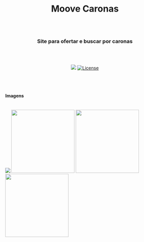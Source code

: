 <h1 align="center">Moove Caronas</h1><br>
<br>
<h3 align="center">Site para ofertar e buscar por caronas</h3>
<br><br>
<p align="center">
  <img src="https://img.shields.io/static/v1?label=BUILT%20FOR&message=PHP&color=blueviolet">
  <a href="https://github.com/Laralum/Customization/releases"><img src="https://poser.pugx.org/laralum/customization/v/stable.svg"          alt="License"></a>
  <br><br><br><br>
  <h4>Imagens<h4><br>
  <img src="https://user-images.githubusercontent.com/46490801/69740184-c37eab80-1117-11ea-8176-badc39479350.PNG">
  <img widht="250px" height="200px"src="https://user-images.githubusercontent.com/46490801/69741860-8c5dc980-111a-11ea-8adf-1e9a8b47b2b8.PNG">
  <img widht="250px" height="200px" src="https://user-images.githubusercontent.com/46490801/69741861-8c5dc980-111a-11ea-89e9-a3d58a671b70.PNG">
  <img widht="250px" height="200px"src="https://user-images.githubusercontent.com/46490801/69741862-8cf66000-111a-11ea-92b3-cb0710b11751.PNG">
<p>



